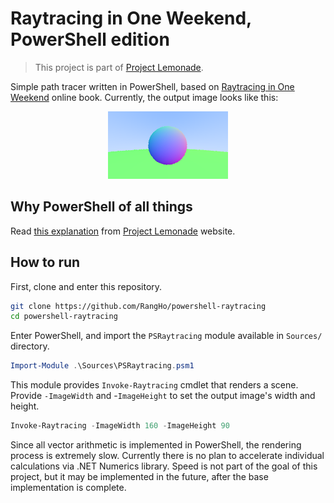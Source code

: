 # Raytracing in One Weekend, PowerShell edition

> This project is part of [Project Lemonade](https://rangho.dev/project-lemonade).

Simple path tracer written in PowerShell, based on [Raytracing in One Weekend][1]
online book.
Currently, the output image looks like this:

<div align="center"><img src="output.png" /></div>

## Why PowerShell of all things

Read [this explanation][2] from [Project Lemonade][3] website.

## How to run

First, clone and enter this repository.

```sh
git clone https://github.com/RangHo/powershell-raytracing
cd powershell-raytracing
```

Enter PowerShell, and import the `PSRaytracing` module available in `Sources/` directory.

```powershell
Import-Module .\Sources\PSRaytracing.psm1
```

This module provides `Invoke-Raytracing` cmdlet that renders a scene.
Provide `-ImageWidth` and -`ImageHeight` to set the output image's width and height.

```powershell
Invoke-Raytracing -ImageWidth 160 -ImageHeight 90
```

Since all vector arithmetic is implemented in PowerShell, the rendering process is
extremely slow.
Currently there is no plan to accelerate individual calculations via .NET Numerics
library.
Speed is not part of the goal of this project, but it may be implemented in the future,
after the base implementation is complete.

[1]: https://raytracing.github.io/books/RayTracingInOneWeekend.html
[2]: https://rangho.dev/project-lemonade/#okay-but-why-these-languages
[3]: https://github.com/RangHo/project-lemonade
